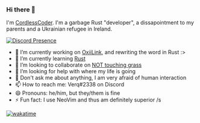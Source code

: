 ### Hi there 👋
I'm [CordlessCoder](https://github.com/CordlessCoder). I'm a garbage Rust "developer", a dissapointment to my parents and a Ukrainian refugee in Ireland.

[![Discord Presence](https://lanyard.cnrad.dev/api/577885109894512659)](https://discord.com/users/577885109894512659)


- 🔭 I’m currently working on [OxiiLink](https://roman.vm.net.ua), and rewriting the word in Rust :>
- 🌱 I’m currently learning [Rust](https://rust-lang.org)
- 👯 I’m looking to collaborate on [NOT touching grass](https://roman.vm.net.ua)
- 🤔 I’m looking for help with where my life is going
- 💬 Don't ask me about anything, I am very afraid of human interaction
- 📫 How to reach me: Verq#2338 on Discord
- 😄 Pronouns: he/him, but they/them is fine
- ⚡ Fun fact: I use NeoVim and thus am definitely superior /s

[![wakatime](https://wakatime.com/badge/user/142fa03b-8422-4171-9266-2b6d37f60c35.svg)](https://wakatime.com/@142fa03b-8422-4171-9266-2b6d37f60c35)
